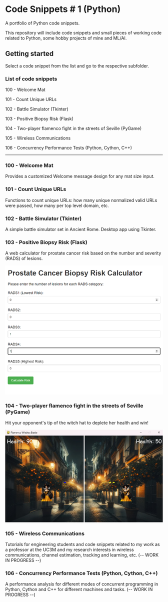 # Code Snippets # 1 (Python)

A portfolio of Python code snippets.

This repository will include code snippets and small pieces of working code related to Python, some hobby projects of mine and ML/AI.

## Getting started

Select a code snippet from the list and go to the respective subfolder.

### List of code snippets

100 - Welcome Mat

101 - Count Unique URLs

102 - Battle Simulator (Tkinter)

103 - Positive Biopsy Risk (Flask)

104 - Two-player flamenco fight in the streets of Seville (PyGame)

105 - Wireless Communications

106 - Concurrency Performance Tests (Python, Cython, C++)

---

### 100 - Welcome Mat

Provides a customized Welcome message design for any mat size input.

### 101 - Count Unique URLs

Functions to count unique URLs: how many unique normalized valid URLs were passed, how many per top level domain, etc.

### 102 - Battle Simulator (Tkinter)

A simple battle simulator set in Ancient Rome. Desktop app using Tkinter.

### 103 - Positive Biopsy Risk (Flask)

A web calculator for prostate cancer risk based on the number and severity (RADS) of lesions.

![Positive Biopsy Risk Calculator Form](103%20Positive%20Biopsy%20Risk/assets/H001_BiopsyRisk_form.png "Positive Biopsy Risk Calculator Form")

### 104 - Two-player flamenco fight in the streets of Seville (PyGame)

Hit your opponent's tip of the witch hat to deplete her health and win!

![Flamenco Fight in Seville](104%202p_flamenco_fight/Images/2p_Flamenco_Fight_Seville_capture.jpg "A flamenco witch fight in the streets of Seville")

### 105 - Wireless Communications

Tutorials for engineering students and code snippets related to my work as a professor at the UC3M and my research interests in wireless communications, channel estimation, tracking and learning, etc. (-- WORK IN PROGRESS --)

### 106 - Concurrency Performance Tests (Python, Cython, C++)

A performance analysis for different modes of concurrent programming in Python, Cython and C++ for different machines and tasks. (-- WORK IN PROGRESS --)
